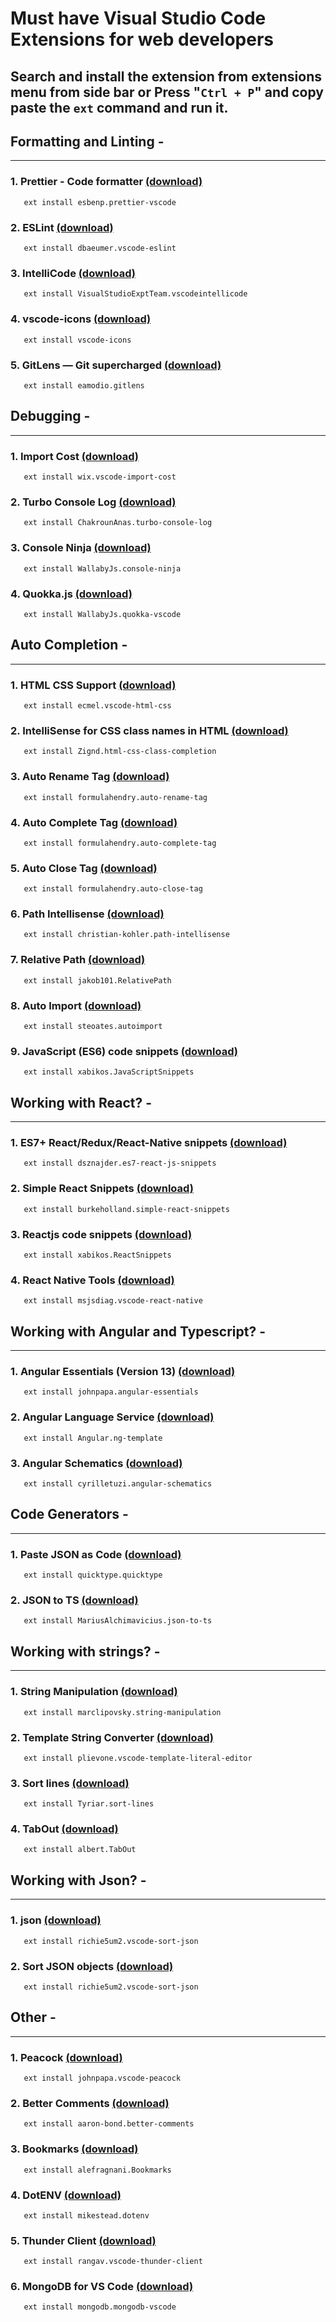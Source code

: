 # Must have Visual Studio Code Extensions for web developers

## Search and install the extension from extensions menu from side bar or Press "`Ctrl + P`" and copy paste the `ext` command and run it.


## **Formatting and Linting** -
___

### 1. Prettier - Code formatter [(download)](https://marketplace.visualstudio.com/items?itemName=esbenp.prettier-vscode) 

   ```
      ext install esbenp.prettier-vscode
   ```

### 2. ESLint [(download)](https://marketplace.visualstudio.com/items?itemName=dbaeumer.vscode-eslint) 

   ```
      ext install dbaeumer.vscode-eslint
   ```

### 3. IntelliCode [(download)](https://marketplace.visualstudio.com/items?itemName=VisualStudioExptTeam.vscodeintellicode) 

   ```
      ext install VisualStudioExptTeam.vscodeintellicode
   ```

### 4. vscode-icons [(download)](https://marketplace.visualstudio.com/items?itemName=vscode-icons-team.vscode-icons)

   ```
      ext install vscode-icons
   ```

### 5. GitLens — Git supercharged [(download)](https://marketplace.visualstudio.com/items?itemName=eamodio.gitlens)

   ```
      ext install eamodio.gitlens
   ```


## **Debugging** -
___


### 1. Import Cost [(download)](https://marketplace.visualstudio.com/items?itemName=wix.vscode-import-cost)

   ```
      ext install wix.vscode-import-cost
   ```

### 2. Turbo Console Log [(download)](https://marketplace.visualstudio.com/items?itemName=ChakrounAnas.turbo-console-log)

   ```
      ext install ChakrounAnas.turbo-console-log
   ```

### 3. Console Ninja [(download)](https://marketplace.visualstudio.com/items?itemName=WallabyJs.console-ninja)

   ```
      ext install WallabyJs.console-ninja
   ```

### 4. Quokka.js [(download)](https://marketplace.visualstudio.com/items?itemName=WallabyJs.quokka-vscode)

   ```
      ext install WallabyJs.quokka-vscode
   ```


## **Auto Completion** -
___

### 1. HTML CSS Support [(download)](https://marketplace.visualstudio.com/items?itemName=ecmel.vscode-html-css)

   ```
      ext install ecmel.vscode-html-css
   ```

### 2. IntelliSense for CSS class names in HTML [(download)](https://marketplace.visualstudio.com/items?itemName=Zignd.html-css-class-completion)

   ```
      ext install Zignd.html-css-class-completion
   ```

### 3. Auto Rename Tag [(download)](https://marketplace.visualstudio.com/items?itemName=formulahendry.auto-rename-tag)

   ```
      ext install formulahendry.auto-rename-tag
   ```

### 4. Auto Complete Tag [(download)](https://marketplace.visualstudio.com/items?itemName=formulahendry.auto-complete-tag)

   ```
      ext install formulahendry.auto-complete-tag
   ```

### 5. Auto Close Tag [(download)](https://marketplace.visualstudio.com/items?itemName=formulahendry.auto-close-tag)

   ```
      ext install formulahendry.auto-close-tag
   ```

### 6. Path Intellisense [(download)](https://marketplace.visualstudio.com/items?itemName=christian-kohler.path-intellisense)

   ```
      ext install christian-kohler.path-intellisense
   ```

### 7. Relative Path [(download)](https://marketplace.visualstudio.com/items?itemName=jakob101.RelativePath)

   ```
      ext install jakob101.RelativePath
   ```


### 8. Auto Import [(download)](https://marketplace.visualstudio.com/items?itemName=steoates.autoimport)

   ```
      ext install steoates.autoimport
   ```


### 9. JavaScript (ES6) code snippets [(download)](https://marketplace.visualstudio.com/items?itemName=xabikos.JavaScriptSnippets)

   ```
      ext install xabikos.JavaScriptSnippets
   ```

## **Working with React?** -
___

### 1. ES7+ React/Redux/React-Native snippets [(download)](https://marketplace.visualstudio.com/items?itemName=dsznajder.es7-react-js-snippets)

   ```
      ext install dsznajder.es7-react-js-snippets
   ```

### 2. Simple React Snippets [(download)](https://marketplace.visualstudio.com/items?itemName=burkeholland.simple-react-snippets)

   ```
      ext install burkeholland.simple-react-snippets
   ```

### 3. Reactjs code snippets [(download)](https://marketplace.visualstudio.com/items?itemName=xabikos.ReactSnippets)

   ```
      ext install xabikos.ReactSnippets
   ```

### 4. React Native Tools [(download)](https://marketplace.visualstudio.com/items?itemName=msjsdiag.vscode-react-native)

   ```
      ext install msjsdiag.vscode-react-native
   ```


## **Working with Angular and Typescript?** -
___


### 1. Angular Essentials (Version 13) [(download)](https://marketplace.visualstudio.com/items?itemName=johnpapa.angular-essentials)

   ```
      ext install johnpapa.angular-essentials
   ```


### 2. Angular Language Service [(download)](https://marketplace.visualstudio.com/items?itemName=Angular.ng-template)

   ```
      ext install Angular.ng-template
   ```

### 3. Angular Schematics [(download)](https://marketplace.visualstudio.com/items?itemName=cyrilletuzi.angular-schematics)

   ```
      ext install cyrilletuzi.angular-schematics
   ```


## **Code Generators** -
___


### 1. Paste JSON as Code [(download)](https://marketplace.visualstudio.com/items?itemName=quicktype.quicktype)

   ```
      ext install quicktype.quicktype
   ```

### 2. JSON to TS [(download)](https://marketplace.visualstudio.com/items?itemName=MariusAlchimavicius.json-to-ts)

   ```
      ext install MariusAlchimavicius.json-to-ts
   ```


## **Working with strings?** -
___


### 1. String Manipulation [(download)](https://marketplace.visualstudio.com/items?itemName=marclipovsky.string-manipulation)

   ```
      ext install marclipovsky.string-manipulation
   ```

### 2. Template String Converter [(download)](https://marketplace.visualstudio.com/items?itemName=plievone.vscode-template-literal-editor)

   ```
      ext install plievone.vscode-template-literal-editor
   ```

### 3. Sort lines [(download)](https://marketplace.visualstudio.com/items?itemName=Tyriar.sort-lines)

   ```
      ext install Tyriar.sort-lines
   ```

### 4. TabOut [(download)](https://marketplace.visualstudio.com/items?itemName=albert.TabOut)

   ```
      ext install albert.TabOut
   ```


## **Working with Json?** -
___


### 1. json [(download)](https://marketplace.visualstudio.com/items?itemName=richie5um2.vscode-sort-json)

   ```
      ext install richie5um2.vscode-sort-json
   ```

### 2. Sort JSON objects [(download)](https://marketplace.visualstudio.com/items?itemName=richie5um2.vscode-sort-json)

   ```
      ext install richie5um2.vscode-sort-json
   ```


## **Other** -
___


### 1. Peacock [(download)](https://marketplace.visualstudio.com/items?itemName=johnpapa.vscode-peacock)

   ```
      ext install johnpapa.vscode-peacock
   ```
### 2. Better Comments [(download)](https://marketplace.visualstudio.com/items?itemName=aaron-bond.better-comments)

   ```
      ext install aaron-bond.better-comments
   ```

### 3. Bookmarks [(download)](https://marketplace.visualstudio.com/items?itemName=alefragnani.Bookmarks)

   ```
      ext install alefragnani.Bookmarks
   ```

### 4. DotENV [(download)](https://marketplace.visualstudio.com/items?itemName=mikestead.dotenv)

   ```
      ext install mikestead.dotenv
   ```

### 5. Thunder Client [(download)](https://marketplace.visualstudio.com/items?itemName=rangav.vscode-thunder-client)

   ```
      ext install rangav.vscode-thunder-client
   ```


### 6. MongoDB for VS Code [(download)](https://marketplace.visualstudio.com/items?itemName=mongodb.mongodb-vscode)

   ```
      ext install mongodb.mongodb-vscode
   ```

